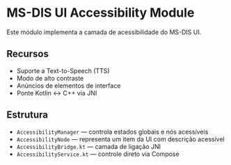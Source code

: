# MS-DIS UI Accessibility Module

Este módulo implementa a camada de acessibilidade do MS-DIS UI.

## Recursos
- Suporte a Text-to-Speech (TTS)
- Modo de alto contraste
- Anúncios de elementos de interface
- Ponte Kotlin ↔ C++ via JNI

## Estrutura
- `AccessibilityManager` — controla estados globais e nós acessíveis
- `AccessibilityNode` — representa um item da UI com descrição acessível
- `AccessibilityBridge.kt` — camada de ligação JNI
- `AccessibilityService.kt` — controle direto via Compose
